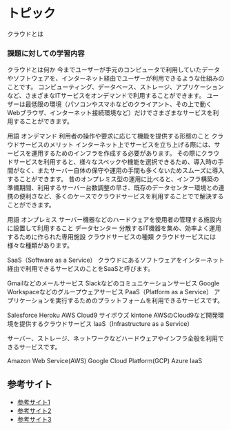 # トピック
クラウドとは

### 課題に対しての学習内容
クラウドとは何か
今までユーザーが手元のコンピュータで利用していたデータやソフトウェアを、インターネット経由でユーザーが利用できるような仕組みのことです。
コンピューティング、データベース、ストレージ、アプリケーションなど、さまざまなITサービスをオンデマンドで利用することができます。
ユーザーは最低限の環境（パソコンやスマホなどのクライアント、その上で動くWebブラウザ、インターネット接続環境など）だけでさまざまなサービスを利用することができます。

用語
オンデマンド
利用者の操作や要求に応じて機能を提供する形態のこと
クラウドサービスのメリット
インターネット上でサービスを立ち上げる際には、サービスを運用するためのインフラを作成する必要があります。
その際にクラウドサービスを利用すると、様々なスペックや機能を選択できるため、導入時の手間がなく、またサーバー自体の保守や運用の手間も多くないためスムーズに導入することができます。
昔のオンプレミス型の運用に比べると、インフラ構築の準備期間、利用するサーバー台数調整の早さ、既存のデータセンター環境との連携の便利さなど、多くのケースでクラウドサービスを利用することでで解決することができます。

用語
オンプレミス
サーバー機器などのハードウェアを使用者の管理する施設内に設置して利用すること
データセンター
分散するIT機器を集め、効率よく運用するために作られた専用施設
クラウドサービスの種類
クラウドサービスには様々な種類があります。

SaaS（Software as a Service）
クラウドにあるソフトウェアをインターネット経由で利用できるサービスのことをSaaSと呼びます。

Gmailなどのメールサービス
Slackなどのコミュニケーションサービス
Google Workspaceなどのグループウェアサービス
PaaS（Platform as a Service）
アプリケーションを実行するためのプラットフォームを利用できるサービスです。

Salesforce Heroku
AWS Cloud9
サイボウズ kintone
AWSのCloud9など開発環境を提供するクラウドサービス
IaaS（Infrastructure as a Service）

サーバー、ストレージ、ネットワークなどハードウェアやインフラ全般を利用できるサービスです。

Amazon Web Service(AWS)
Google Cloud Platform(GCP)
Azure IaaS

## 参考サイト
- [参考サイト1](https://www.google.com/?hl=ja)
- [参考サイト2](https://www.google.com/?hl=ja)
- [参考サイト3](https://www.google.com/?hl=ja)